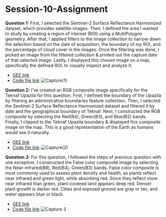 # Session-10-Assignment
**Question 1:** First, I selected the Sentinel-2 Surface Reflectance Harmonized
dataset, which provides satellite images. Then, I defined the area I wanted to study by creating a region of interest (ROI) using a MultiPolygon geometry. After that, I applied filters to the image collection to narrow down the selection based on the date of acquisition, the boundary of my ROI, and the percentage of cloud cover in the images. Once the filtering was done, I picked an image from the filtered collection & printed out the capture date of that selected image. Lastly, I displayed this chosen image on a map, specifically the defined ROI, to visually inspect and analyze it.


*   [GEE link](https://code.earthengine.google.com/5a5e54173921c0202571d64a724fe50e)
*   [Code file link](https://github.com/t-anikaa/Session-10-Assignment/blob/main/Q%26A%5B1%5D.js)
![Capture(1)](https://github.com/t-anikaa/Session-10-Assignment/assets/161161157/01618cb4-ae35-4648-a7ae-928352325b58)


**Question 2:** I've created an RGB composite image specifically for the Teknaf Upazila for this question. First, I defined the boundary of the Upazila by filtering an administrative boundaries feature collection. Then, I selected the Sentinel-2 Surface Reflectance Harmonized dataset and filtered it by date and the geographical boundary of Teknaf. Next, I constructed the RGB composite by selecting the Red(B4), Green(B3), and Blue(B2) bands. Finally, I clipped to the Teknaf Upazila boundary & displayed this composite image on the map. This is a good representation of the Earth as humans would see it naturally.


*   [GEE link](https://code.earthengine.google.com/7cb6e4eb266645a17cb13e8b1dbe9f14)
*   [Code file link](https://github.com/t-anikaa/Session-10-Assignment/blob/main/Q%26A%5B2%5D.js)
![Capture(2)](https://github.com/t-anikaa/Session-10-Assignment/assets/161161157/d3852d2f-5e37-4e91-bf91-5feacc8d9c0d)


**Question 3:** For this question, I followed the steps of previous question with one exception. I constructed the False color composite image by selecting the Near-infrared(B8), Red(B4), Green(B3) bands. False color composite is most commonly used to assess plant density and health, as plants reflect near infrared and green light, while absorbing red. Since they reflect more near infrared than green, plant-covered land appears deep red. Denser plant growth is darker red. Cities and exposed ground are gray or tan, and water appears blue or black. 


*   [GEE link](https://code.earthengine.google.com/e0441d10e6f6ddd4ce7bc41705264c87)
*   [Code file link](https://github.com/t-anikaa/Session-10-Assignment/blob/main/Q%26A%5B3%5D.js)
![Capture 3](https://github.com/t-anikaa/Session-10-Assignment/assets/161161157/e6250541-d3c0-40d4-89ba-749c1ca3b608)
    

